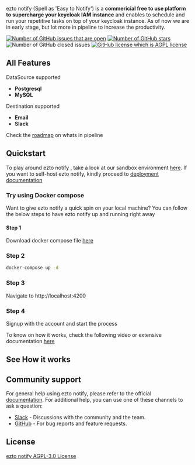 ezto notify (Spell as 'Easy to Notify') is a **commericial free to use platform to supercharge your keycloak IAM instance** and enables to schedule and run your repetitive tasks on top of your keycloak instance. As of now we are in early stage, but lot more in pipeline to increase the productivity.

[![Number of GitHub issues that are open](https://img.shields.io/github/issues/ezto-io/notify)](https://github.com/ezto-io/notify/issues)
[![Number of GitHub stars](https://img.shields.io/github/stars/ezto-io/notify)](https://github.com/ezto-io/notify/stargazers)
![Number of GitHub closed issues](https://img.shields.io/github/issues-closed/ezto-io/notify)
[![GitHub license which is AGPL license](https://img.shields.io/github/license/ezto-io/notify)](https://github.com/ezto-io/notify)

## All Features

DataSource supported

- **Postgresql**
- **MySQL**

Destination supported

- **Email**
- **Slack**

Check the [roadmap]() on whats in pipeline

## Quickstart

To play around ezto notify , take a look at our sandbox environment [here](https://ezto.io/notify). If you want to self-host ezto notify, kindly proceed to [deployment documentation](https://ezto.io/notify)

### Try using Docker compose

Want to give ezto notify a quick spin on your local machine? You can follow the below steps to have ezto notify up and running right away

#### Step 1

Download docker compose file [here](https://ezto.io/notify)

### Step 2

```bash
docker-compose up -d
```

### Step 3

Navigate to http://localhost:4200

### Step 4

Signup with the account and start the process

To know on how it works, check the following video or extensive documentation [here](https://ezto.io/notify)

## See How it works

## Community support

For general help using ezto notify, please refer to the official [documentation](https://ezto.io/notify). For additional help, you can use one of these channels to ask a question:

- [Slack](https://join.slack.com/t/eztonotify/shared_invite/zt-2lm5xcbc2-2uwHJGJV4MkrdOx2IRNM8w) - Discussions with the community and the team.
- [GitHub](https://github.com/ezto-io/notify/issues) - For bug reports and feature requests.

## License

[ezto notify AGPL-3.0 License](https://github.com/ezto-io/notify?tab=AGPL-3.0-1-ov-file#readme)

